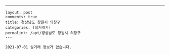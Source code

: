 ---
    layout: post
    comments: true
    title: 경상남도 창원시 의창구
    categories: [실거래가]
    permalink: /apt/경상남도 창원시 의창구
    ---

    2021-07-01 실거래 정보가 없습니다.

    